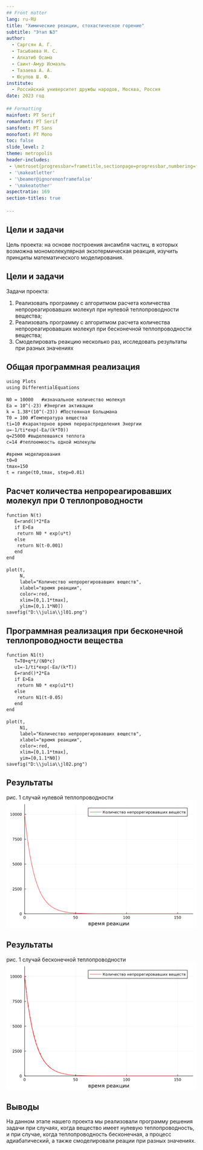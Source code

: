 ```yaml
---
## Front matter
lang: ru-RU
title: "Химические реакции, стохастическое горение"
subtitle: "Этап №3"
author: 
  - Саргсян А. Г. 
  - Тасыбаева Н. С.
  - Алхатиб Осама 
  - Саинт-Амур Исмаэль 
  - Тазаева А. А. 
  - Юсупов Ш. Ф. 
institute:
  - Российский университет дружбы народов, Москва, Россия
date: 2023 год

## Formatting
mainfont: PT Serif
romanfont: PT Serif
sansfont: PT Sans
monofont: PT Mono
toc: false
slide_level: 2
theme: metropolis
header-includes:
 - \metroset{progressbar=frametitle,sectionpage=progressbar,numbering=fraction}
 - '\makeatletter'
 - '\beamer@ignorenonframefalse'
 - '\makeatother'
aspectratio: 169
section-titles: true

---
```


## Цели и задачи
Цель проекта: на основе построения ансамбля частиц, в которых
возможна мономолекулярная экзотермическая реакция, изучить принципы математического моделирования.

## Цели и задачи 

Задачи проекта:

1.	Реализовать программу с алгоритмом расчета количества непрореагировавших молекул при нулевой теплопроводности вещества;
2.	Реализовать программу с алгоритмом расчета количества непрореагировавших молекул при бесконечной теплопроводности вещества;
3.	Смоделировать реакцию несколько раз, исследовать результаты при разных значениях

## Общая программная реализация

```
using Plots
using DifferentialEquations

N0 = 10000   #изначальное количество молекул
Ea = 10^(-23) #Энергия активации
k = 1.38*(10^(-23)) #Постоянная Больцмана
T0 = 100 #Температура вещества
ti=10 #характерное время перераспределения Энергии
u=-1/ti*exp(-Ea/(k*T0))
q=25000 #выделевшаяся теплота
c=14 #теплоемкость одной молекулы

#время моделирования
t0=0
tmax=150
t = range(t0,tmax, step=0.01)

```

## Расчет количества непрореагировавших молекул при 0 теплопроводности

```
function N(t)
   E=rand()*2*Ea
   if E>Ea
    return N0 * exp(u*t)
   else 
    return N(t-0.001)
   end
end

plot(t, 
     N,
     label="Количество непрорегировавших веществ",
     xlabel="время реакции",
     color=:red,
     xlim=[0,1.1*tmax], 
     ylim=[0,1.1*N0])
savefig("D:\\julia\\jl01.png")

```

## Программная реализация при бесконечной теплопроводности вещества

```
function N1(t)
   T=T0+q*t/(N0*c)
   u1=-1/ti*exp(-Ea/(k*T))
   E=rand()*2*Ea
   if E>Ea
    return N0 * exp(u1*t)
   else 
    return N1(t-0.05)
   end
end

plot(t, 
     N1,
     label="Количество непрорегировавших веществ",
     xlabel="время реакции",
     color=:red,
     xlim=[0,1.1*tmax], 
     yim=[0,1.1*N0])
savefig("D:\\julia\\jl02.png")
```

## Результаты

 рис. 1 случай нулевой теплопроводности	
![случай нулевой теплопроводности](image/jl01.png) 

## Результаты

 рис. 1 случай бесконечной теплопроводности	
![случай бесконечной теплопроводности](image/jl02.png) 

## Выводы

На данном этапе нашего проекта мы реализовали программу решения задачи при случаях, когда вещество имеет нулевую теплопроводность, и при случае, когда теплопроводность бесконечная, а процесс адиабатический, а также смоделировали реации при разных значениях.

